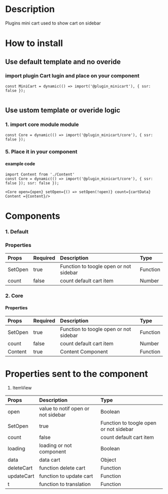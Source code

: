 # Description

Plugins mini cart used to show cart on sidebar


# How to install
## Use default template and no overide
### import plugin Cart lugin and place on your component
````
const MiniCart = dynamic(() => import('@plugin_minicart'), { ssr: false });


````

## Use ustom template or overide logic
### 1. import core module module

````
const Core = dynamic(() => import('@plugin_minicart/core'), { ssr: false });
````
### 5. Place it in your component
#### example code
````
import Content from './Content'
const Core = dynamic(() => import('@plugin_minicart/core'), { ssr: false }); ssr: false });

<Core open={open} setOpen={() => setOpen(!open)} count={cartData} Content ={Content}/>

````



# Components
### 1. Default
### Properties
| Props       | Required | Description | Type |
| :---        | :---     | :---        |:---  |
| SetOpen  |  true   | Function to toogle open or not sidebar     | Function|
| count  |  false   | count default cart item      | Number|


### 2. Core
#### Properties
| Props       | Required | Description | Type |
| :---        | :---     | :---        |:---  |
| SetOpen  |  true   | Function to toogle open or not sidebar     | Function|
| count  |  false   | count default cart item      | Number|
| Content  |  true   | Content Component      | Function|


# Properties sent to the component
1. ItemView

| Props       | Description | Type |
| :---        | :---        |:---  |
| open     |  value to notif open or not sidebar     | Boolean |
| SetOpen  |  true   | Function to toogle open or not sidebar     | Function|
| count  |  false   | count default cart item      | Number|
| loading     |  loading or not component     | Boolean |
| data     |  data cart     | Object |
| deleteCart     |  function delete cart    | Function |
| updateCart     |  function to update cart      | Function |
| t     |  function to translation      | Function |

